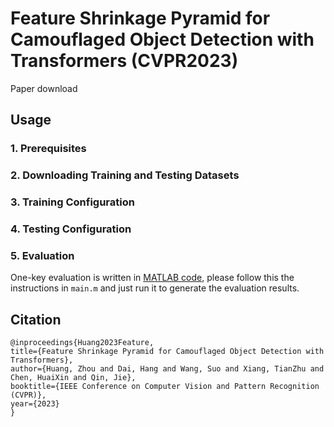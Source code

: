 # Feature Shrinkage Pyramid for Camouflaged Object Detection with Transformers (CVPR2023)

Paper download

## Usage

### 1. Prerequisites

### 2. Downloading Training and Testing Datasets

### 3. Training Configuration

### 4. Testing Configuration

### 5. Evaluation

One-key evaluation is written in [MATLAB code](https://github.com/DengPingFan/CODToolbox), please follow this the instructions in `main.m` and just run it to generate the evaluation results.

## Citation

```
@inproceedings{Huang2023Feature,
title={Feature Shrinkage Pyramid for Camouflaged Object Detection with Transformers},
author={Huang, Zhou and Dai, Hang and Wang, Suo and Xiang, TianZhu and Chen, HuaiXin and Qin, Jie},
booktitle={IEEE Conference on Computer Vision and Pattern Recognition (CVPR)},
year={2023}
}
```


